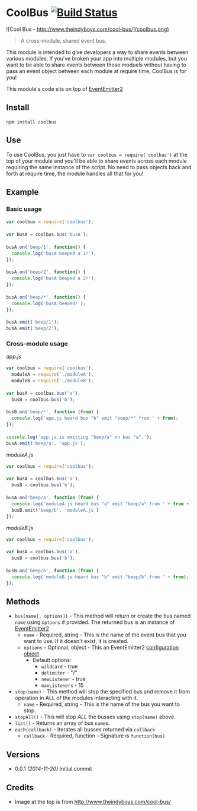 # CoolBus [![Build Status](https://secure.travis-ci.org/ben-bradley/coolbus.png?branch=master)](http://travis-ci.org/ben-bradley/coolbus)

![Cool Bus - http://www.theindyboys.com/cool-bus/](coolbus.png)

> A cross-module, shared event bus.

This module is intended to give developers a way to share events between various modules.  If you've broken your app into multiple modules, but you want to be able to share events between those moduels without having to pass an event object between each module at require time, CoolBus is for you!

This module's code sits on top of [EventEmitter2](https://github.com/asyncly/EventEmitter2)

## Install

```
npm install coolbus
```

## Use

To use CoolBus, you just have to `var coolbus = require('coolbus')` at the top of your module and you'll be able to share events across each module requiring the same instance of the script.  No need to pass objects back and forth at require time, the module handles all that for you!

## Example

### Basic usage

```javascript
var coolbus = require('coolbus');

var busA = coolbus.bus('busA');

busA.on('beep/1', function() {
  console.log('busA beeped a 1!');
});

busA.on('beep/2', function() {
  console.log('busA beeped a 2!');
});

busA.on('beep/*', function() {
  console.log('busA beeped!');
});

busA.emit('beep/1');
busA.emit('beep/2');
```

### Cross-module usage

*app.js*

```javascript
var coolbus = require('coolbus'),
  moduleA = require('./moduleA'),
  moduleB = require('./moduleB');

var busA = coolbus.bus('a'),
  busB = coolbus.bus('b');

busB.on('beep/*', function (from) {
  console.log('app.js heard bus "b" emit "beep/*" from ' + from);
});

console.log('app.js is emitting "beep/a" on bus "a".');
busA.emit('beep/a', 'app.js');
```

*moduleA.js*

```javascript
var coolbus = require('coolbus');

var busA = coolbus.bus('a'),
  busB = coolbus.bus('b');

busA.on('beep/a', function (from) {
  console.log('moduleA.js heard bus "a" emit "beep/a" from ' + from + ' and is emitting "beep/b" on bus "b"');
  busB.emit('beep/b', 'moduleA.js')
});
```

*moduleB.js*

```javascript
var coolbus = require('coolbus');

var busA = coolbus.bus('a'),
  busB = coolbus.bus('b');

busB.on('beep/b', function (from) {
  console.log('moduleB.js heard bus "b" emit "beep/b" from ' + from);
});
```

## Methods

- `bus(name[, options])` - This method will return or create the bus named `name` using `options` if provided.  The returned bus is an instance of [EventEmitter2](https://github.com/asyncly/EventEmitter2)
  - `name` - Required, string - This is the name of the event bus that you want to use.  If it doesn't exist, it is created.
  - `options` - Optional, object - This an EventEmitter2 [configuration object](https://github.com/asyncly/EventEmitter2#differences-non-breaking-compatible-with-existing-eventemitter)
    - Default options:
      - `wildcard` - true
      - `delimiter` - "/"
      - `newListener` - true
      - `maxListeners` - 15
- `stop(name)` - This method will stop the specified bus and remove it from operation in ALL of the modules interacting with it.
  - `name` - Required, string - This is the name of the bus you want to stop.
- `stopAll()` - This will stop *ALL* the busses using `stop(name)` above.
- `list()` - Returns an array of bus `name`s.
- `each(callback)` - Iterates all busses returned via `callback`
  - `callback` - Required, function - Signature is `function(bus)`

## Versions

- 0.0.1 *(2014-11-20)* Initial commit

## Credits

- Image at the top is from http://www.theindyboys.com/cool-bus/
